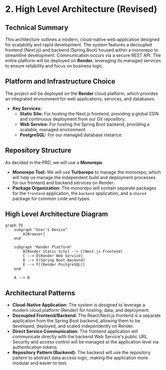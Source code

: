 # 2. High Level Architecture (Revised)

## Technical Summary

This architecture outlines a modern, cloud-native web application designed for scalability and rapid development. The system features a decoupled frontend (Next.js) and backend (Spring Boot) housed within a monorepo to streamline development. Communication occurs via a secure REST API. The entire platform will be deployed on **Render**, leveraging its managed services to ensure reliability and focus on business logic.

## Platform and Infrastructure Choice

The project will be deployed on the **Render** cloud platform, which provides an integrated environment for web applications, services, and databases.

* **Key Services:**
    * **Static Site:** For hosting the Next.js frontend, providing a global CDN and continuous deployment from our Git repository.
    * **Web Service:** For hosting the Spring Boot backend, providing a scalable, managed environment.
    * **PostgreSQL:** For our managed database instance.

## Repository Structure

As decided in the PRD, we will use a **Monorepo**.

* **Monorepo Tool:** We will use **Turborepo** to manage the monorepo, which will help us manage the independent build and deployment processes for our frontend and backend services on Render.
* **Package Organization:** The monorepo will contain separate packages for the `frontend` application, the `backend` application, and a `shared` package for common code and types.

## High Level Architecture Diagram

```mermaid
graph TD
    subgraph "User's Device"
        A[Browser]
    end

    subgraph "Render Platform"
        B[Render Static Site] --> C(Next.js Frontend)
        C --> D[Render Web Service]
        D --> E(Spring Boot Backend)
        E --> F[(Render PostgreSQL)]
    end

    A --> B
```

## Architectural Patterns

* **Cloud-Native Application:** The system is designed to leverage a modern cloud platform (Render) for hosting, data, and deployment.
* **Decoupled Frontend/Backend:** The React/Next.js frontend is a separate application from the Spring Boot backend, allowing them to be developed, deployed, and scaled independently on Render.
* **Direct Service Communication:** The frontend application will communicate directly with the backend Web Service's public URL. Security and access control will be managed at the application level via authentication tokens.
* **Repository Pattern (Backend):** The backend will use the repository pattern to abstract data access logic, making the application more modular and easier to test. 